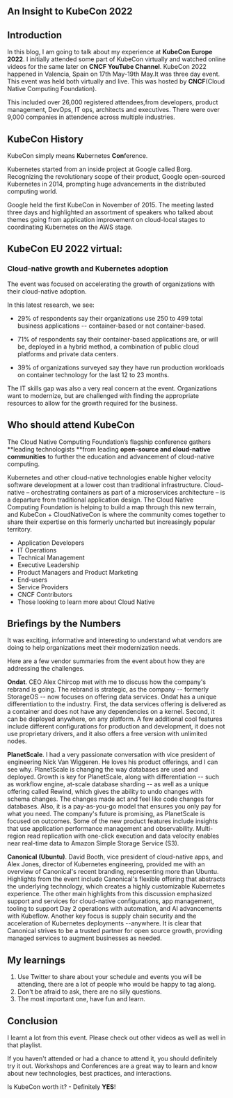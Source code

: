## An Insight to KubeCon 2022

## Introduction
In this blog, I am going to talk about my experience at **KubeCon Europe 2022**. I initially attended some part of KubeCon virtually and watched online videos for the same later on **CNCF YouTube Channel**.
KubeCon 2022 happened in Valencia, Spain on 17th May-19th May.It was three day event. This event was held both virtually and live.
This was hosted by **CNCF**(Cloud Native Computing Foundation).

This included over 26,000 registered attendees,from developers, product management, DevOps, IT ops, architects and executives.
There were over 9,000 companies in attendence across multiple industries.

## KubeCon History
KubeCon simply means **Ku**bernetes **Con**ference.

Kubernetes started from an inside project at Google called Borg. Recognizing the revolutionary scope of their product, Google open-sourced Kubernetes in 2014, prompting huge advancements in the distributed computing world.

Google held the first KubeCon in November of 2015. The meeting lasted three days and highlighted an assortment of speakers who talked about themes going from application improvement on cloud-local stages to coordinating Kubernetes on the AWS stage.

## KubeCon EU 2022 virtual:

### Cloud-native growth and Kubernetes adoption
The event was focused on accelerating the growth of organizations with their cloud-native adoption.

In this latest research, we see:

* 29% of respondents say their organizations use 250 to 499 total business applications -- container-based or not container-based.

*  71% of respondents say their container-based applications are, or will be, deployed in a hybrid method, a combination of public cloud platforms and private data centers.

* 39% of organizations surveyed say they have run production workloads on container technology for the last 12 to 23 months.

The IT skills gap was also a very real concern at the event. Organizations want to modernize, but are challenged with finding the appropriate resources to allow for the growth required for the business.

## Who should attend KubeCon
The Cloud Native Computing Foundation’s flagship conference gathers **leading technologists **from leading **open-source and cloud-native communities** to further the education and advancement of cloud-native computing.

Kubernetes and other cloud-native technologies enable higher velocity software development at a lower cost than traditional infrastructure. Cloud-native – orchestrating containers as part of a microservices architecture – is a departure from traditional application design. The Cloud Native Computing Foundation is helping to build a map through this new terrain, and KubeCon + CloudNativeCon is where the community comes together to share their expertise on this formerly uncharted but increasingly popular territory.

- Application Developers
- IT Operations
- Technical Management
- Executive Leadership
- Product Managers and Product Marketing
- End-users
- Service Providers
- CNCF Contributors
- Those looking to learn more about Cloud Native

## Briefings by the Numbers
It was exciting, informative and interesting to understand what vendors are doing to help organizations meet their modernization needs.

Here are a few vendor summaries from the event about how they are addressing the challenges.

**Ondat**. CEO Alex Chircop met with me to discuss how the company's rebrand is going. The rebrand is strategic, as the company -- formerly StorageOS -- now focuses on offering data services. Ondat has a unique differentiation to the industry. First, the data services offering is delivered as a container and does not have any dependencies on a kernel. Second, it can be deployed anywhere, on any platform. A few additional cool features include different configurations for production and development, it does not use proprietary drivers, and it also offers a free version with unlimited nodes.

**PlanetScale**. I had a very passionate conversation with vice president of engineering Nick Van Wiggeren. He loves his product offerings, and I can see why. PlanetScale is changing the way databases are used and deployed. Growth is key for PlanetScale, along with differentiation -- such as workflow engine, at-scale database sharding -- as well as a unique offering called Rewind, which gives the ability to undo changes with schema changes. The changes made act and feel like code changes for databases. Also, it is a pay-as-you-go model that ensures you only pay for what you need. The company's future is promising, as PlanetScale is focused on outcomes. Some of the new product features include insights that use application performance management and observability. Multi-region read replication with one-click execution and data velocity enables near real-time data to Amazon Simple Storage Service (S3).


**Canonical (Ubuntu)**. David Booth, vice president of cloud-native apps, and Alex Jones, director of Kubernetes engineering, provided me with an overview of Canonical's recent branding, representing more than Ubuntu. Highlights from the event include Canonical's flexible offering that abstracts the underlying technology, which creates a highly customizable Kubernetes experience. The other main highlights from this discussion emphasized support and services for cloud-native configurations, app management, tooling to support Day 2 operations with automation, and AI advancements with Kubeflow. Another key focus is supply chain security and the acceleration of Kubernetes deployments --anywhere. It is clear that Canonical strives to be a trusted partner for open source growth, providing managed services to augment businesses as needed.

## My learnings
1. Use Twitter to share about your schedule and events you will be attending, there are a lot of people who would be happy to tag along.
2. Don't be afraid to ask, there are no silly questions.
3. The most important one, have fun and learn.

## Conclusion
 I learnt a lot from this event. Please check out other videos as well as well in that playlist.

If you haven't attended or had a chance to attend it, you should definitely try it out. Workshops and Conferences are a great way to learn and know about new technologies, best practices, and interactions.

Is KubeCon worth it? - Definitely **YES**!

